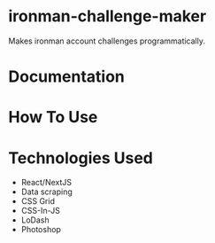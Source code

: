 # ironman-challenge-maker

Makes ironman account challenges programmatically.

# Documentation 

# How To Use 

# Technologies Used

* React/NextJS
* Data scraping
* CSS Grid
* CSS-In-JS
* LoDash
* Photoshop

